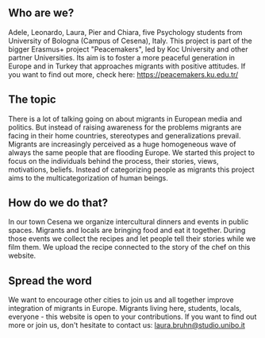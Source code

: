 ## Who are we?

Adele, Leonardo, Laura, Pier and Chiara, five Psychology students from University of Bologna (Campus of Cesena), Italy.
This project is part of the bigger Erasmus+ project "Peacemakers", led by Koc University and other partner Universities. Its aim is to foster a more peaceful generation in Europe and in Turkey that approaches migrants with positive attitudes.
If you want to find out more, check here: https://peacemakers.ku.edu.tr/

## The topic

There is a lot of talking going on about migrants in European media and politics. But instead of raising awareness for the problems migrants are facing in their home countries, stereotypes and generalizations prevail. Migrants are increasingly perceived as a huge homogeneous wave of always the same people that are flooding Europe. We started this project to focus on the individuals behind the process, their stories, views, motivations, beliefs. Instead of categorizing people as migrants this project aims to the multicategorization of human beings.

## How do we do that?

In our town Cesena we organize intercultural dinners and events in public spaces. Migrants and locals are bringing food and eat it together. During those events we collect the recipes and let people tell their stories while we film them. We upload the recipe connected to the story of the chef on this website. 

## Spread the word

We want to encourage other cities to join us and all together improve integration of migrants in Europe. Migrants living here, students, locals, everyone - this website is open to your contributions. If you want to find out more or join us, don't hesitate to contact us: laura.bruhn@studio.unibo.it

